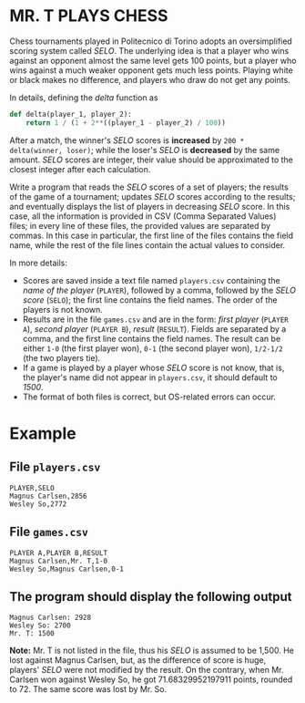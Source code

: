 # MR. T PLAYS CHESS

Chess tournaments played in Politecnico di Torino adopts an oversimplified scoring system called *SELO*. The underlying idea is that a player who wins against an opponent almost the same level gets 100 points, but a player who wins against a much weaker opponent gets much less points. Playing white or black makes no difference, and players who draw do not get any points.

In details, defining the *delta* function as

```python
def delta(player_1, player_2):
    return 1 / (1 + 2**((player_1 - player_2) / 100))
```

After a match, the winner's *SELO* scores is **increased** by `200 * delta(winner, loser)`; while the loser's *SELO* is **decreased** by the same amount. *SELO* scores are integer, their value should be approximated to the closest integer after each calculation.

Write a program that reads the *SELO* scores of a set of players; the results of the game of a tournament; updates *SELO* scores according to the results; and eventually displays the list of players in decreasing *SELO* score.
In this case, all the information is provided in CSV (Comma Separated Values) files; in every line of these files, the provided values are separated by commas. In this case in particular, the first line of the files contains the field name, while the rest of the file lines contain the actual values to consider.  

In more details:

* Scores are saved inside a text file named `players.csv` containing the *name of the player* (`PLAYER`), followed by a comma, followed by the *SELO score* (`SELO`); the first line contains the field names. The order of the players is not known.
* Results are in the file `games.csv` and are in the form: *first player* (`PLAYER A`), *second player* (`PLAYER B`), *result* (`RESULT`). Fields are separated by a comma, and the first line contains the field names. The result can be either `1-0` (the first player won), `0-1` (the second player won), `1/2-1/2` (the two players tie).
* If a game is played by a player whose *SELO* score is not know, that is, the player's name did not appear in `players.csv`, it should default to *1500*.
* The format of both files is correct, but OS-related errors can occur.

# Example

## File `players.csv`

```csv
PLAYER,SELO
Magnus Carlsen,2856
Wesley So,2772
```

## File `games.csv`

```csv
PLAYER A,PLAYER B,RESULT
Magnus Carlsen,Mr. T,1-0
Wesley So,Magnus Carlsen,0-1
```

## The program should display the following output

```text
Magnus Carlsen: 2928
Wesley So: 2700
Mr. T: 1500
```

**Note:** Mr. T is not listed in the file, thus his *SELO* is assumed to be 1,500. He lost against Magnus Carlsen, but, as the difference of score is huge, players' *SELO* were not modified by the result. On the contrary, when Mr. Carlsen won against Wesley So, he got 71.68329952197911 points, rounded to 72. The same score was lost by Mr. So.
